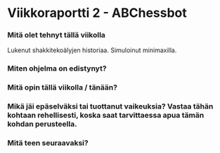 Viikkoraportti 2 - ABChessbot
========

### Mitä olet tehnyt tällä viikolla

Lukenut shakkitekoälyjen historiaa.
Simuloinut minimaxilla.

### Miten ohjelma on edistynyt?


### Mitä opin tällä viikolla / tänään?


### Mikä jäi epäselväksi tai tuottanut vaikeuksia? Vastaa tähän kohtaan rehellisesti, koska saat tarvittaessa apua tämän kohdan perusteella.


### Mitä teen seuraavaksi?

